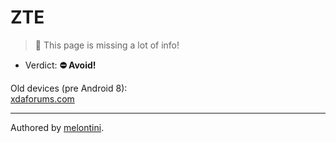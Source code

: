# ZTE

> 🧹 This page is missing a lot of info!

- Verdict: **⛔ Avoid!**

Old devices (pre Android 8):<br/>
[xdaforums.com][pre-android-8]

***
Authored by [melontini](https://github.com/melontini).

[pre-android-8]:https://xdaforums.com/t/bootloader-unlocking-on-older-qualcomm-zte-devices-devinfo-partition-modification.4100897/